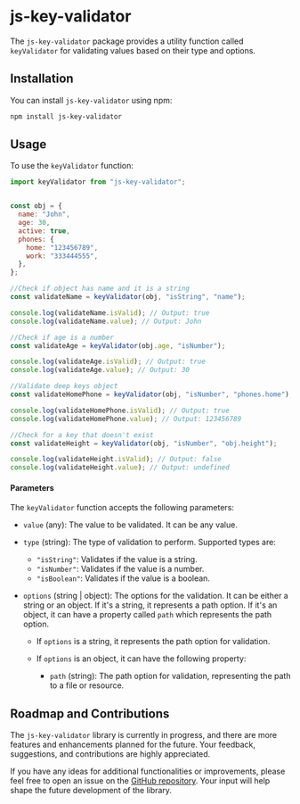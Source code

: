 # js-key-validator

The `js-key-validator` package provides a utility function called `keyValidator` for validating values based on their type and options.

## Installation

You can install `js-key-validator` using npm:

```bash
npm install js-key-validator
```

## Usage

To use the `keyValidator` function:

```javascript
import keyValidator from "js-key-validator";
```

```javascript

const obj = {
  name: "John",
  age: 30,
  active: true,
  phones: {
    home: "123456789",
    work: "333444555",
  },
};

//Check if object has name and it is a string
const validateName = keyValidator(obj, "isString", "name");

console.log(validateName.isValid); // Output: true
console.log(validateName.value); // Output: John

//Check if age is a number
const validateAge = keyValidator(obj.age, "isNumber");

console.log(validateAge.isValid); // Output: true
console.log(validateAge.value); // Output: 30

//Validate deep keys object
const validateHomePhone = keyValidator(obj, "isNumber", "phones.home");

console.log(validateHomePhone.isValid); // Output: true
console.log(validateHomePhone.value); // Output: 123456789

//Check for a key that doesn't exist
const validateHeight = keyValidator(obj, "isNumber", "obj.height");

console.log(validateHeight.isValid); // Output: false
console.log(validateHeight.value); // Output: undefined
```

#### Parameters

The `keyValidator` function accepts the following parameters:

- `value` (any): The value to be validated. It can be any value.

- `type` (string): The type of validation to perform. Supported types are:

  - `"isString"`: Validates if the value is a string.
  - `"isNumber"`: Validates if the value is a number.
  - `"isBoolean"`: Validates if the value is a boolean.

- `options` (string | object): The options for the validation. It can be either a string or an object. If it's a string, it represents a path option. If it's an object, it can have a property called `path` which represents the path option.

  - If `options` is a string, it represents the path option for validation.
  - If `options` is an object, it can have the following property:

    - `path` (string): The path option for validation, representing the path to a file or resource.

## Roadmap and Contributions

The `js-key-validator` library is currently in progress, and there are more features and enhancements planned for the future. Your feedback, suggestions, and contributions are highly appreciated.

If you have any ideas for additional functionalities or improvements, please feel free to open an issue on the [GitHub repository](https://github.com/your-username/js-key-validator). Your input will help shape the future development of the library.


